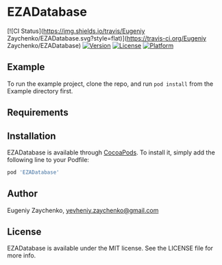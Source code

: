 # EZADatabase

[![CI Status](https://img.shields.io/travis/Eugeniy Zaychenko/EZADatabase.svg?style=flat)](https://travis-ci.org/Eugeniy Zaychenko/EZADatabase)
[![Version](https://img.shields.io/cocoapods/v/EZADatabase.svg?style=flat)](https://cocoapods.org/pods/EZADatabase)
[![License](https://img.shields.io/cocoapods/l/EZADatabase.svg?style=flat)](https://cocoapods.org/pods/EZADatabase)
[![Platform](https://img.shields.io/cocoapods/p/EZADatabase.svg?style=flat)](https://cocoapods.org/pods/EZADatabase)

## Example

To run the example project, clone the repo, and run `pod install` from the Example directory first.

## Requirements

## Installation

EZADatabase is available through [CocoaPods](https://cocoapods.org). To install
it, simply add the following line to your Podfile:

```ruby
pod 'EZADatabase'
```

## Author

Eugeniy Zaychenko, yevheniy.zaychenko@gmail.com

## License

EZADatabase is available under the MIT license. See the LICENSE file for more info.

